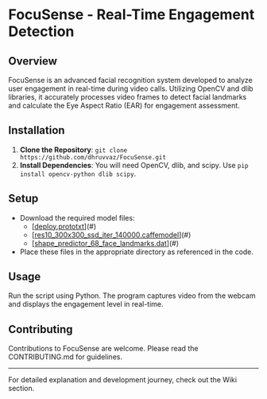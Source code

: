 # FocuSense - Real-Time Engagement Detection

## Overview
FocuSense is an advanced facial recognition system developed to analyze user engagement in real-time during video calls. Utilizing OpenCV and dlib libraries, it accurately processes video frames to detect facial landmarks and calculate the Eye Aspect Ratio (EAR) for engagement assessment.

## Installation
1. **Clone the Repository**: `git clone https://github.com/dhruvvaz/FocuSense.git`
2. **Install Dependencies**: You will need OpenCV, dlib, and scipy. Use `pip install opencv-python dlib scipy`.

## Setup
- Download the required model files:
  - [[deploy.prototxt](https://github.com/BVLC/caffe/blob/master/models/bvlc_reference_caffenet/deploy.prototxt)](#)
  - [[res10_300x300_ssd_iter_140000.caffemodel](https://github.com/gopinath-balu/computer_vision/blob/master/CAFFE_DNN/res10_300x300_ssd_iter_140000.caffemodel)](#)
  - [[shape_predictor_68_face_landmarks.dat](https://github.com/italojs/facial-landmarks-recognition/blob/master/shape_predictor_68_face_landmarks.dat)](#)
- Place these files in the appropriate directory as referenced in the code.

## Usage
Run the script using Python. The program captures video from the webcam and displays the engagement level in real-time.

## Contributing
Contributions to FocuSense are welcome. Please read the CONTRIBUTING.md for guidelines.

---

For detailed explanation and development journey, check out the Wiki section.
